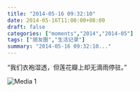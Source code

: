 ```yaml
---
title: "2014-05-16 09:32:10"
date: 2014-05-16T11:00:00+08:00
draft: false
categories: ["moments","2014","2014-05"]
tags: ["朋友圈","生活记录"]
summary: "2014-05-16 09:32:10..."
---
```


“我们衣袍湿透，但莲花瓣上却无滴雨停驻。”

![Media 1](/Moments/photos/2014-05-16/201405160932100.jpg)

